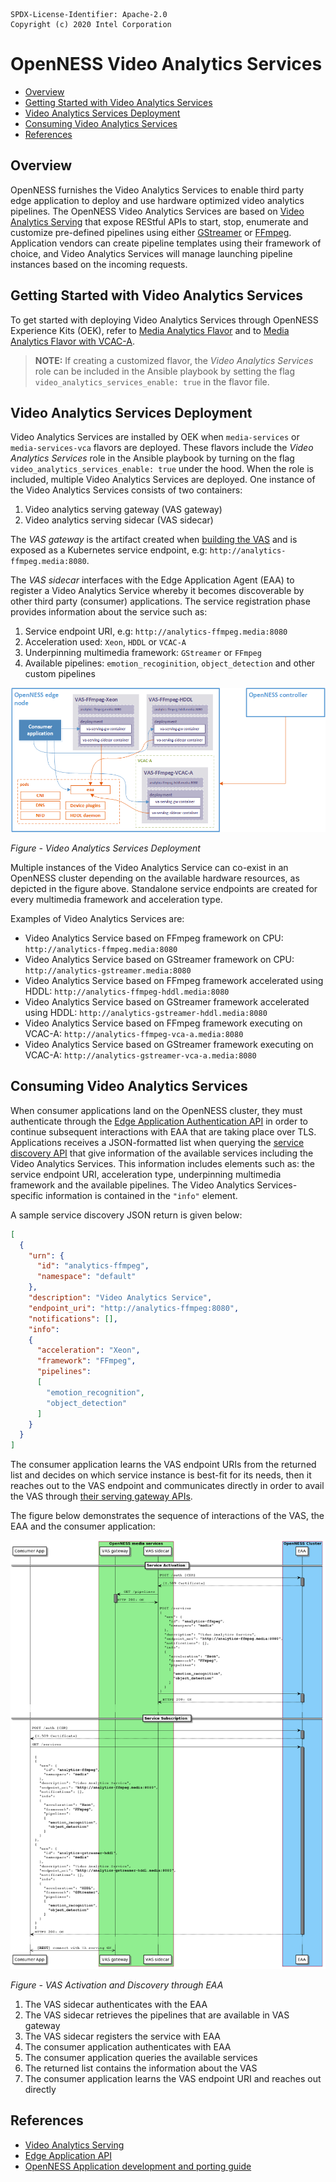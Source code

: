 
```text
SPDX-License-Identifier: Apache-2.0
Copyright (c) 2020 Intel Corporation
```
<!-- omit in toc -->
# OpenNESS Video Analytics Services
- [Overview](#overview)
- [Getting Started with Video Analytics Services](#getting-started-with-video-analytics-services)
- [Video Analytics Services Deployment](#video-analytics-services-deployment)
- [Consuming Video Analytics Services](#consuming-video-analytics-services)
- [References](#references)

## Overview
OpenNESS furnishes the Video Analytics Services to enable third party edge application to deploy and use hardware optimized video analytics pipelines. The OpenNESS Video Analytics Services are based on [Video Analytics Serving](https://github.com/intel/video-analytics-serving) that expose REStful APIs to start, stop, enumerate and customize pre-defined pipelines using either [GStreamer](https://github.com/OpenVisualCloud/Dockerfiles/blob/master/doc/ffmpeg.md) or [FFmpeg](https://github.com/OpenVisualCloud/Dockerfiles/blob/master/doc/ffmpeg.md). Application vendors can create pipeline templates using their framework of choice, and Video Analytics Services will manage launching pipeline instances based on the incoming requests.

## Getting Started with Video Analytics Services

To get started with deploying Video Analytics Services through OpenNESS Experience Kits (OEK), refer to [Media Analytics Flavor](../flavors#media-analytics-flavor) and to [Media Analytics Flavor with VCAC-A](../flavors#media-analytics-flavor-with-vcac-a).

> **NOTE:** If creating a customized flavor, the *Video Analytics Services* role can be included in the Ansible playbook by setting the flag `video_analytics_services_enable: true` in the flavor file.

## Video Analytics Services Deployment
Video Analytics Services are installed by OEK when `media-services` or `media-services-vca` flavors are deployed. These flavors include the *Video Analytics Services* role in the Ansible playbook by turning on the flag `video_analytics_services_enable: true` under the hood. When the role is included, multiple Video Analytics Services are deployed. One instance of the Video Analytics Services consists of two containers:
1. Video analytics serving gateway (VAS gateway)
2. Video analytics serving sidecar (VAS sidecar)

The *VAS gateway* is the artifact created when [building the VAS](https://github.com/intel/video-analytics-serving#building) and is exposed as a Kubernetes service endpoint, e.g: `http://analytics-ffmpeg.media:8080`.

The *VAS sidecar* interfaces with the Edge Application Agent (EAA) to register a Video Analytics Service whereby it becomes discoverable by other third party (consumer) applications. The service registration phase provides information about the service such as:
1. Service endpoint URI, e.g: `http://analytics-ffmpeg.media:8080`
2. Acceleration used: `Xeon`, `HDDL` or `VCAC-A`
3. Underpinning multimedia framework: `GStreamer` or `FFmpeg`
4. Available pipelines: `emotion_recoginition`, `object_detection` and other custom pipelines

![Video Analytics Services Deployment](va-service-images/va-services-deployment.png)

_Figure - Video Analytics Services Deployment_

Multiple instances of the Video Analytics Service can co-exist in an OpenNESS cluster depending on the available hardware resources, as depicted in the figure above. Standalone service endpoints are created for every multimedia framework and acceleration type.

Examples of Video Analytics Services are:
- Video Analytics Service based on FFmpeg framework on CPU: `http://analytics-ffmpeg.media:8080`
- Video Analytics Service based on GStreamer framework on CPU: `http://analytics-gstreamer.media:8080`
- Video Analytics Service based on FFmpeg framework accelerated using HDDL: `http://analytics-ffmpeg-hddl.media:8080`
- Video Analytics Service based on GStreamer framework accelerated using HDDL: `http://analytics-gstreamer-hddl.media:8080`
- Video Analytics Service based on FFmpeg framework executing on VCAC-A: `http://analytics-ffmpeg-vca-a.media:8080`
- Video Analytics Service based on GStreamer framework executing on VCAC-A: `http://analytics-gstreamer-vca-a.media:8080`

## Consuming Video Analytics Services
When consumer applications land on the OpenNESS cluster, they must authenticate through the [Edge Application Authentication API](https://www.openness.org/api-documentation/?api=auth) in order to continue subsequent interactions with EAA that are taking place over TLS. Applications receives a JSON-formatted list when querying the [service discovery API](https://www.openness.org/api-documentation/?api=eaa#/Eaa/GetServices) that give information of the available services including the Video Analytics Services. This information includes elements such as: the service endpoint URI, acceleration type, underpinning multimedia framework and the available pipelines. The Video Analytics Services-specific information is contained in the `"info"` element.

A sample service discovery JSON return is given below:
```json
[
  {
    "urn": {
      "id": "analytics-ffmpeg",
      "namespace": "default"
    },
    "description": "Video Analytics Service",
    "endpoint_uri": "http://analytics-ffmpeg:8080",
    "notifications": [],
    "info":
    {
      "acceleration": "Xeon",
      "framework": "FFmpeg",
      "pipelines":
      [
        "emotion_recognition",
        "object_detection"
      ]
    }
  }
]
```

The consumer application learns the VAS endpoint URIs from the returned list and decides on which service instance is best-fit for its needs, then it reaches out to the VAS endpoint and communicates directly in order to avail the VAS through [their serving gateway APIs](https://github.com/intel/video-analytics-serving#interfaces).

The figure below demonstrates the sequence of interactions of the VAS, the EAA and the consumer application:

![VAS Activation and Discovery through EAA](va-service-images/va-services-flow.png)

_Figure - VAS Activation and Discovery through EAA_

1. The VAS sidecar authenticates with the EAA
2. The VAS sidecar retrieves the pipelines that are available in VAS gateway
3. The VAS sidecar registers the service with EAA
4. The consumer application authenticates with EAA
5. The consumer application queries the available services
6. The returned list contains the information about the VAS
7. The consumer application learns the VAS endpoint URI and reaches out directly

## References
* [Video Analytics Serving](https://github.com/intel/video-analytics-serving)
* [Edge Application API](https://www.openness.org/api-documentation/?api=eaa)
* [OpenNESS Application development and porting guide](./openness_appguide)
